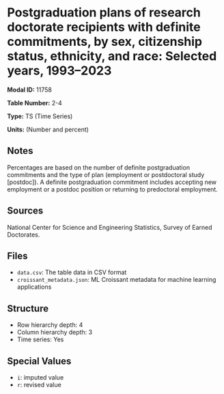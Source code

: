 # Postgraduation plans of research doctorate recipients with definite commitments, by sex, citizenship status, ethnicity, and race: Selected years, 1993&#8211;2023

**Modal ID:** 11758

**Table Number:** 2-4

**Type:** TS (Time Series)

**Units:** (Number and percent)

## Notes

Percentages are based on the number of definite postgraduation commitments and the type of plan (employment or postdoctoral study [postdoc]). A definite postgraduation commitment includes accepting new employment or a postdoc position or returning to predoctoral employment.

## Sources

National Center for Science and Engineering Statistics, Survey of Earned Doctorates.

## Files

- `data.csv`: The table data in CSV format
- `croissant_metadata.json`: ML Croissant metadata for machine learning applications

## Structure

- Row hierarchy depth: 4
- Column hierarchy depth: 3
- Time series: Yes

## Special Values

- `i`: imputed value
- `r`: revised value
